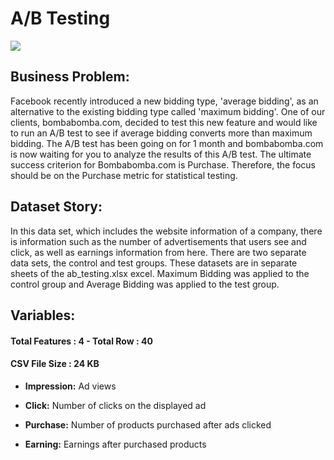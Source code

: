 # A/B Testing

<img src="https://cdn-icons-png.flaticon.com/512/2274/2274874.png" style="display: block; margin: 0 auto;">

## Business Problem:
Facebook recently introduced a new bidding type, 'average bidding', as an alternative to the existing bidding type called 'maximum bidding'. One of our clients, bombabomba.com, decided to test this new feature and would like to run an A/B test to see if average bidding converts more than maximum bidding. The A/B test has been going on for 1 month and bombabomba.com is now waiting for you to analyze the results of this A/B test. The ultimate success criterion for Bombabomba.com is Purchase. Therefore, the focus should be on the Purchase metric for statistical testing.

## Dataset Story:
In this data set, which includes the website information of a company, there is information such as the number of advertisements that users see and click, as well as earnings information from here. There are two separate data sets, the control and test groups. These datasets are in separate sheets of the ab_testing.xlsx excel. Maximum Bidding was applied to the control group and Average Bidding was applied to the test group.

## Variables:

#### Total Features : 4 - Total Row : 40

#### CSV File Size : 24 KB

* **Impression:** Ad views

* **Click:** Number of clicks on the displayed ad

* **Purchase:** Number of products purchased after ads clicked

* **Earning:** Earnings after purchased products

